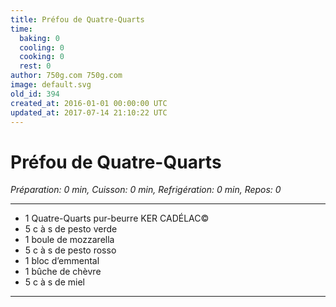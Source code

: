 ```yaml
---
title: Préfou de Quatre-Quarts
time:
  baking: 0
  cooling: 0
  cooking: 0
  rest: 0
author: 750g.com 750g.com
image: default.svg
old_id: 394
created_at: 2016-01-01 00:00:00 UTC
updated_at: 2017-07-14 21:10:22 UTC
---
```


# Préfou de Quatre-Quarts

_Préparation: 0 min, Cuisson: 0 min, Refrigération: 0 min, Repos: 0_

---

- 1 Quatre-Quarts pur-beurre KER CADÉLAC©
- 5 c à s de pesto verde
- 1 boule de mozzarella
- 5 c à s de pesto rosso
- 1 bloc d’emmental
- 1 bûche de chèvre
- 5 c à s de miel

---
